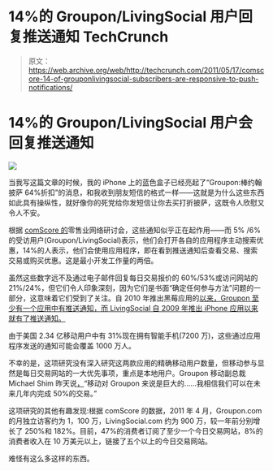 # 14%的 Groupon/LivingSocial 用户回复推送通知 TechCrunch

> 原文：<https://web.archive.org/web/http://techcrunch.com/2011/05/17/comscore-14-of-grouponlivingsocial-subscribers-are-responsive-to-push-notifications/>

# 14%的 Groupon/LivingSocial 用户会回复推送通知

![](img/c495f47e546949e0a6aafc170136bbf2.png)

当我写这篇文章的时候，我的 iPhone 上的蓝色盒子已经亮起了“Groupon:棒约翰披萨 64%折扣”的消息，和我收到朋友短信的格式一样——这就是为什么这些东西如此具有操纵性，就好像你的死党给你发短信让你去买打折披萨，这既令人欣慰又令人不安。

根据 [comScore 的](https://web.archive.org/web/20230204185400/http://www.comscore.com/)零售业网络研讨会，这些通知似乎正在起作用——而 5% /6%的受访用户(Groupon/LivingSocial)表示，他们会打开各自的应用程序主动搜索优惠，14%的人表示，他们会使用应用程序，即在看到推送通知后查看交易、搜索交易或购买优惠。这是最小开发工作量的两倍。

虽然这些数字远不及通过电子邮件回复每日交易报价的 60%/53%或访问网站的 21%/24%，但它们令人印象深刻，因为它们是书面“确定任何参与方法”问题的一部分，这意味着它们受到了关注。自 2010 年推出黑莓应用的[以来，Groupon 至少有一个应用中有推送通知，而 LivingSocial 自 2009 年推出 iPhone 应用以来就有了推送通知。](https://web.archive.org/web/20230204185400/http://www.groupon.com/blog/cities/groupon-blackberry-app-now-available/)

由于美国 2.34 亿移动用户中有 31%现在拥有智能手机(7200 万)，这些通过应用程序发送的通知可能会覆盖 1000 万人。

不幸的是，这项研究没有深入研究这两款应用的精确移动用户数量，但移动参与显然是每日交易网站的一大优先事项，重点是本地用户。Groupon 移动副总裁 Michael Shim 昨天说[，](https://web.archive.org/web/20230204185400/http://emoney.allthingsd.com/20110516/groupon-sees-half-of-all-sales-coming-from-mobile-in-two-years/)“移动对 Groupon 来说是巨大的……我相信我们可以在未来几年内完成 50%的交易。”

这项研究的其他有趣发现:根据 comScore 的数据，2011 年 4 月，Groupon.com 的月独立访客约为 1，100 万，LivingSocial.com 约为 900 万，较一年前分别增长了 250%和 182%。目前，47%的消费者订阅了至少一个今日交易网站，8%的消费者收入在 10 万美元以上，链接了五个以上的今日交易网站。

难怪有这么多这样的东西。